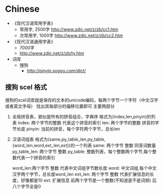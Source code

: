 # Chinese

* 《现代汉语常用字表》
  * 常用字, 2500字 http://www.zdic.net/z/zb/cc1.htm
  * 次常用字, 1000字 http://www.zdic.net/z/zb/cc2.htm
* 《现代汉语通用字表》
  * 7000字
  * http://www.zdic.net/z/zb/ty.htm
* 词库
  * 搜狗
    * http://pinyin.sogou.com/dict/

## 搜狗 scel 格式

搜狗的scel词库就是保存的文本的unicode编码，每两个字节一个字符（中文汉字或者英文字母）
找出其每部分的偏移位置即可
主要两部分

1. 全局拼音表，貌似是所有的拼音组合，字典序
      格式为(index,len,pinyin)的列表
      index: 两个字节的整数 代表这个拼音的索引
      len: 两个字节的整数 拼音的字节长度
      pinyin: 当前的拼音，每个字符两个字节，总长len

2. 汉语词组表
      格式为(same,py_table_len,py_table,{word_len,word,ext_len,ext})的一个列表
      same: 两个字节 整数 同音词数量
      py_table_len:  两个字节 整数
      py_table: 整数列表，每个整数两个字节,每个整数代表一个拼音的索引

      word_len:两个字节 整数 代表中文词组字节数长度
      word: 中文词组,每个中文汉字两个字节，总长度word_len
      ext_len: 两个字节 整数 代表扩展信息的长度，好像都是10
      ext: 扩展信息 前两个字节是一个整数(不知道是不是词频) 后八个字节全是0
